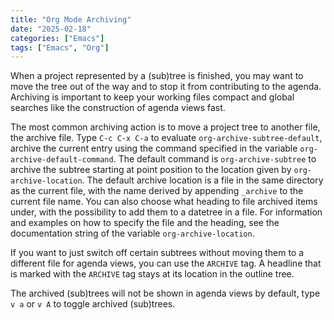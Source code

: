 ```yaml
---
title: "Org Mode Archiving"
date: "2025-02-18"
categories: ["Emacs"]
tags: ["Emacs", "Org"]
---
```


When a project represented by a (sub)tree is finished, you may want to move the tree out of the way and to stop it from contributing to the agenda. Archiving is important to keep your working files compact and global searches like the construction of agenda views fast.
<!--more-->

The most common archiving action is to move a project tree to another file, the archive file. Type `C-c C-x C-a` to evaluate `org-archive-subtree-default`, archive the current entry using the command specified in the variable `org-archive-default-command`. The default command is `org-archive-subtree` to archive the subtree starting at point position to the location given by `org-archive-location`. The default archive location is a file in the same directory as the current file, with the name derived by appending `_archive` to the current file name. You can also choose what heading to file archived items under, with the possibility to add them to a datetree in a file. For information and examples on how to specify the file and the heading, see the documentation string of the variable `org-archive-location`.

If you want to just switch off certain subtrees without moving them to a different file for agenda views, you can use the `ARCHIVE` tag. A headline that is marked with the `ARCHIVE` tag stays at its location in the outline tree.

The archived (sub)trees will not be shown in agenda views by default, type `v a` or `v A` to toggle archived (sub)trees.
